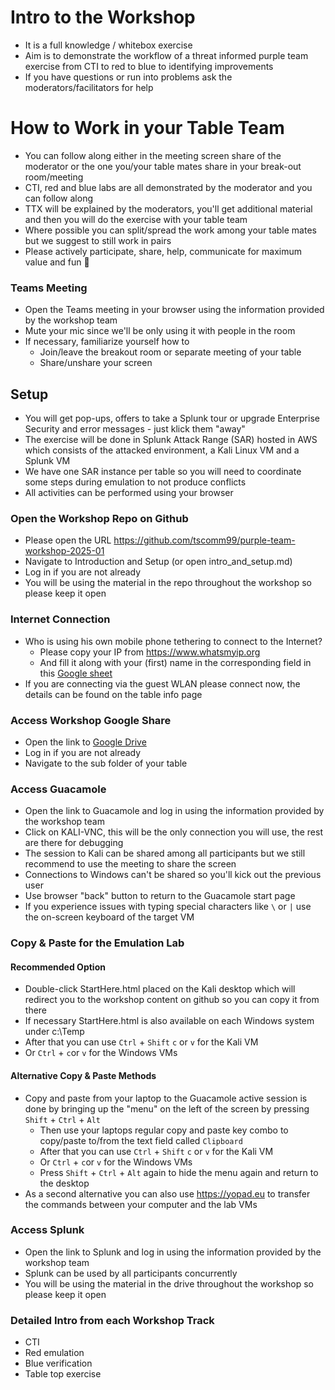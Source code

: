 # Intro to the Workshop
- It is a full knowledge / whitebox exercise
- Aim is to demonstrate the workflow of a threat informed purple team exercise from CTI to red to blue to identifying improvements
- If you have questions or run into problems ask the moderators/facilitators for help

# How to Work in your Table Team
- You can follow along either in the meeting screen share of the moderator or the one you/your table mates share in your break-out room/meeting
- CTI, red and blue labs are all demonstrated by the moderator and you can follow along
- TTX will be explained by the moderators, you'll get additional material and then you will do the exercise with your table team
- Where possible you can split/spread the work among your table mates but we suggest to still work in pairs
- Please actively participate, share, help, communicate for maximum value and fun :tada:

### Teams Meeting
- Open the Teams meeting in your browser using the information provided by the workshop team
- Mute your mic since we'll be only using it with people in the room
- If necessary, familiarize yourself how to
  - Join/leave the breakout room or separate meeting of your table
  - Share/unshare your screen

## Setup
- You will get pop-ups, offers to take a Splunk tour or upgrade Enterprise Security and error messages - just klick them "away"
- The exercise will be done in Splunk Attack Range (SAR) hosted in AWS which consists of the attacked environment, a Kali Linux VM and a Splunk VM
- We have one SAR instance per table so you will need to coordinate some steps during emulation to not produce conflicts
- All activities can be performed using your browser

### Open the Workshop Repo on Github
- Please open the URL https://github.com/tscomm99/purple-team-workshop-2025-01
- Navigate to Introduction and Setup (or open intro_and_setup.md)
- Log in if you are not already
- You will be using the material in the repo throughout the workshop so please keep it open

### Internet Connection
- Who is using his own mobile phone tethering to connect to the Internet?
  - Please copy your IP from https://www.whatsmyip.org
  - And fill it along with your (first) name in the corresponding field in this [Google sheet](https://docs.google.com/spreadsheets/d/19Qvg4-iVPGrZ5CDWJv2WlZH05fmtjPEwtrhv6maUOro/edit?usp=drive_link)
- If you are connecting via the guest WLAN please connect now, the details can be found on the table info page

### Access Workshop Google Share
- Open the link to [Google Drive](https://drive.google.com/drive/folders/1buR-qCIkuns5KoQstblG_4lHHnHhCTZn?usp=sharing)
- Log in if you are not already
- Navigate to the sub folder of your table

### Access Guacamole
- Open the link to Guacamole and log in using the information provided by the workshop team
- Click on KALI-VNC, this will be the only connection you will use, the rest are there for debugging
- The session to Kali can be shared among all participants but we still recommend to use the meeting to share the screen
- Connections to Windows can't be shared so you'll kick out the previous user
- Use browser "back" button to return to the Guacamole start page
- If you experience issues with typing special characters like `\` or `|` use the on-screen keyboard of the target VM

### Copy & Paste for the Emulation Lab
#### Recommended Option
- Double-click StartHere.html placed on the Kali desktop which will redirect you to the workshop content on github so you can copy it from there
- If necessary StartHere.html is also available on each Windows system under c:\Temp
- After that you can use `Ctrl` + `Shift` `c` or `v` for the Kali VM
 - Or `Ctrl` + `c`or `v` for the Windows VMs
#### Alternative Copy & Paste Methods
- Copy and paste from your laptop to the Guacamole active session is done by bringing up the "menu" on the left of the screen by pressing `Shift` + `Ctrl` + `Alt`
  - Then use your laptops regular copy and paste key combo to copy/paste to/from the text field called `Clipboard`
  - After that you can use `Ctrl` + `Shift` `c` or `v` for the Kali VM
  - Or `Ctrl` + `c`or `v` for the Windows VMs
  - Press `Shift` + `Ctrl` + `Alt` again to hide the menu again and return to the desktop
- As a second alternative you can also use https://yopad.eu to transfer the commands between your computer and the lab VMs

### Access Splunk
- Open the link to Splunk and log in using the information provided by the workshop team
- Splunk can be used by all participants concurrently
- You will be using the material in the drive throughout the workshop so please keep it open

### Detailed Intro from each Workshop Track
- CTI
- Red emulation
- Blue verification
- Table top exercise
